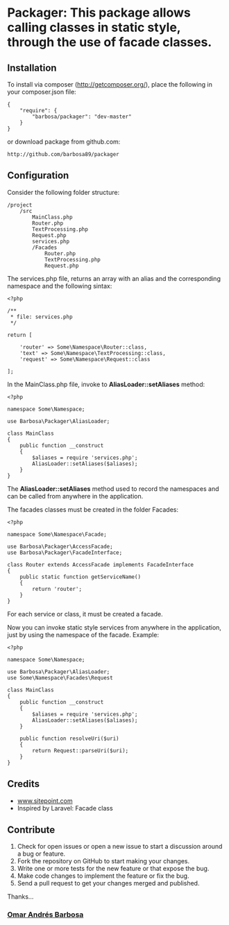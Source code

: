 # Packager: This package allows calling classes in static style, through the use of facade classes.

## Installation

To install via composer (http://getcomposer.org/), place the following in your composer.json file:

    {
        "require": {
            "barbosa/packager": "dev-master"
        }
    }

or download package from github.com:

    http://github.com/barbosa89/packager

## Configuration

Consider the following folder structure:

    /project
        /src
            MainClass.php
            Router.php
            TextProcessing.php
            Request.php
            services.php
            /Facades
                Router.php
                TextProcessing.php
                Request.php

The services.php file, returns an array with an alias and the corresponding namespace and the following sintax: 
    
    <?php 

    /**
     * file: services.php
     */

    return [

        'router' => Some\Namespace\Router::class,
        'text' => Some\Namespace\TextProcessing::class,
        'request' => Some\Namespace\Request::class  

    ];

In the MainClass.php file, invoke to **AliasLoader::setAliases** method:
    
    <?php

    namespace Some\Namespace;

    use Barbosa\Packager\AliasLoader;

    class MainClass
    {
        public function __construct
        {
            $aliases = require 'services.php';
            AliasLoader::setAliases($aliases);
        }
    }

The **AliasLoader::setAliases** method used to record the namespaces and can be called from anywhere in the application.

The facades classes must be created in the folder Facades:

    <?php

    namespace Some\Namespace\Facade;

    use Barbosa\Packager\AccessFacade;
    use Barbosa\Packager\FacadeInterface;

    class Router extends AccessFacade implements FacadeInterface
    {
        public static function getServiceName()
        {
            return 'router';
        }
    }

For each service or class, it must be created a facade.

Now you can invoke static style services from anywhere in the application, just by using the namespace of the facade. Example: 

    <?php

    namespace Some\Namespace;

    use Barbosa\Packager\AliasLoader;
    use Some\Namespace\Facades\Request

    class MainClass
    {
        public function __construct
        {
            $aliases = require 'services.php';
            AliasLoader::setAliases($aliases);
        }

        public function resolveUri($uri)
        {
            return Request::parseUri($uri);
        }
    }

## Credits
- www.sitepoint.com
- Inspired by Laravel: Facade class


## Contribute
1. Check for open issues or open a new issue to start a discussion around a bug or feature.
2. Fork the repository on GitHub to start making your changes.
3. Write one or more tests for the new feature or that expose the bug.
4. Make code changes to implement the feature or fix the bug.
5. Send a pull request to get your changes merged and published.

Thanks...

### [Omar Andrés Barbosa](http://omarbarbosa.com)